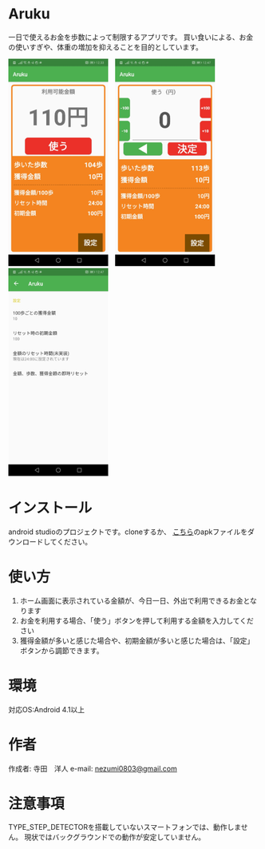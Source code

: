 # Aruku
一日で使えるお金を歩数によって制限するアプリです。
買い食いによる、お金の使いすぎや、体重の増加を抑えることを目的としています。

<img src="./share/Screenshot_20220310_123358_com.example.aruku.jpg" alt="ホーム画面" width="200px">　<img src="./share/Screenshot_20220310_124719_com.example.aruku.jpg" alt="支払い画面" width="200px">　<img src="./share/Screenshot_20220310_124726_com.example.aruku.jpg" alt="ホーム画面" width="200px">

# インストール
android studioのプロジェクトです。cloneするか、
[こちら](./share/app-debug-38.apk)のapkファイルをダウンロードしてください。

# 使い方
1. ホーム画面に表示されている金額が、今日一日、外出で利用できるお金となります
2. お金を利用する場合、「使う」ボタンを押して利用する金額を入力してください
3. 獲得金額が多いと感じた場合や、初期金額が多いと感じた場合は、「設定」ボタンから調節できます。

# 環境
対応OS:Android 4.1以上

# 作者
作成者: 寺田　洋人
e-mail: nezumi0803@gmail.com

# 注意事項
TYPE_STEP_DETECTORを搭載していないスマートフォンでは、動作しません。
現状ではバックグラウンドでの動作が安定していません。

